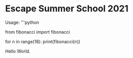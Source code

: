# Escape Summer School 2021

Usage:
'''python

from fibonacci import fibonacci

for n in range(18):
	print(fibonacci(n))

Hello World.


